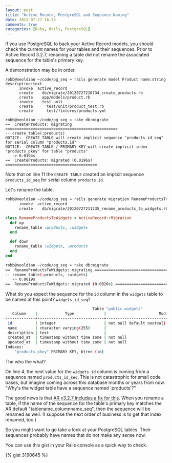 ```yaml
---
layout: post
title: "Active Record, PostgreSQL and Sequence Naming"
date: 2012-07-27 16:33
comments: true
categories: [Ruby, Rails, PostgreSQL]
---
```


If you use PostgreSQL to back your Active Record models, you should
check the current names for your tables and their sequences. Prior to
Active Record 3.2.7, renaming a table did not rename the associated
sequence for the table's primary key.

A demonstration may be in order.

<!-- more -->

```
robb@neoldian ~/code/pg_seq » rails generate model Product name:string description:text
      invoke  active_record
      create    db/migrate/20120727210734_create_products.rb
      create    app/models/product.rb
      invoke    test_unit
      create      test/unit/product_test.rb
      create      test/fixtures/products.yml

robb@neoldian ~/code/pg_seq » rake db:migrate
==  CreateProducts: migrating =================================================
-- create_table(:products)
NOTICE:  CREATE TABLE will create implicit sequence "products_id_seq" for serial column "products.id"
NOTICE:  CREATE TABLE / PRIMARY KEY will create implicit index "products_pkey" for table "products"
   -> 0.0194s
==  CreateProducts: migrated (0.0196s) ========================================
```

Note that on line 11 the `CREATE TABLE` created an implicit sequence
`products_id_seq` for serial column `products.id`.

Let's rename the table.

```bash
robb@neoldian ~/code/pg_seq » rails generate migration RenameProductsToWidgets
      invoke  active_record
      create    db/migrate/20120727211235_rename_products_to_widgets.rb
```

```ruby db/migrate/20120727211235_rename_products_to_widgets.rb
class RenameProductsToWidgets < ActiveRecord::Migration
  def up
    rename_table :products, :widgets
  end

  def down
    rename_table :widgets, :products
  end
end
```

```bash
robb@neoldian ~/code/pg_seq » rake db:migrate
==  RenameProductsToWidgets: migrating ========================================
-- rename_table(:products, :widgets)
   -> 0.0019s
==  RenameProductsToWidgets: migrated (0.0020s) ===============================
```

What do you expect the sequence for the `id` column in the `widgets`
table to be named at this point? `widgets_id_seq`?

```sh
                                      Table "public.widgets"
   Column    |            Type             |                       Modifiers
-------------+-----------------------------+-------------------------------------------------------
 id          | integer                     | not null default nextval('products_id_seq'::regclass)
 name        | character varying(255)      |
 description | text                        |
 created_at  | timestamp without time zone | not null
 updated_at  | timestamp without time zone | not null
Indexes:
    "products_pkey" PRIMARY KEY, btree (id)
```

The who the what?

On line 4, the next value for the `widgets.id` column is coming
from a sequence named `products_id_seq`. This is not catastrophic
for small code bases, but imagine coming across this database
months or years from now. "Why's the widget table have a sequence
named 'products'?"

The good news is that
[AR v3.2.7 includes a fix for this](https://github.com/rails/rails/pull/7031).
When you rename a table, if the name of the sequence for the table's
primary key matches the AR default "tablename_columnname_seq", then
the sequence will be renamed as well. (I suppose the next order of
business is to get that index renamed, too.)

So you might want to go take a look at your PostgreSQL tables. Their sequences
probably have names that do not make any sense now.

You can use this gist in your Rails console as a quick way to check.

{% gist 3190645 %}
